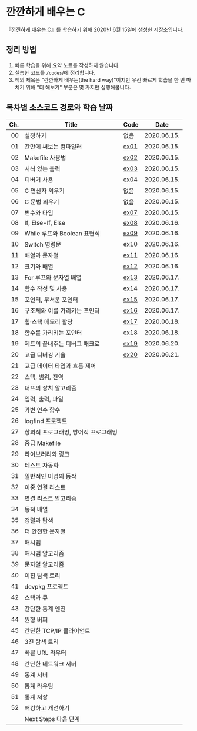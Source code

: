 # 깐깐하게 배우는 C

『[깐깐하게 배우는 C](https://www.aladin.co.kr/shop/wproduct.aspx?ItemId=131931262)』를 학습하기 위해 2020년 6월 15일에 생성한 저장소입니다.

## 정리 방법

1. 빠른 학습을 위해 요약 노트를 작성하지 않습니다.
1. 실습한 코드를 `/codes`/에 정리합니다.
1. 책의 제목은 "깐깐하게 배우는(the hard way)"이지만 우선 빠르게 학습을 한 번 마치기 위해 "더 해보기" 부분은 몇 가지만 실행해봅니다.

## 목차별 소스코드 경로와 학습 날짜

| Ch. | Title                                | Code                  | Date        |
| --: | ------------------------------------ | --------------------- | ----------- |
|  00 | 설정하기                             | 없음                  | 2020.06.15. |
|  01 | 간만에 써보는 컴파일러               | [ex01](./codes/ex01/) | 2020.06.15. |
|  02 | Makefile 사용법                      | [ex02](./codes/ex02/) | 2020.06.15. |
|  03 | 서식 있는 출력                       | [ex03](./codes/ex31/) | 2020.06.15. |
|  04 | 디버거 사용                          | [ex04](./codes/ex04/) | 2020.06.15. |
|  05 | C 연산자 외우기                      | 없음                  | 2020.06.15. |
|  06 | C 문법 외우기                        | 없음                  | 2020.06.15. |
|  07 | 변수와 타입                          | [ex07](./codes/ex07/) | 2020.06.15. |
|  08 | If, Else-If, Else                    | [ex08](./codes/ex08/) | 2020.06.16. |
|  09 | While 루프와 Boolean 표현식          | [ex09](./codes/ex09/) | 2020.06.16. |
|  10 | Switch 명령문                        | [ex10](./codes/ex10/) | 2020.06.16. |
|  11 | 배열과 문자열                        | [ex11](./codes/ex11/) | 2020.06.16. |
|  12 | 크기와 배열                          | [ex12](./codes/ex12/) | 2020.06.16. |
|  13 | For 루프와 문자열 배열               | [ex13](./codes/ex13/) | 2020.06.17. |
|  14 | 함수 작성 및 사용                    | [ex14](./codes/ex14/) | 2020.06.17. |
|  15 | 포인터, 무서운 포인터                | [ex15](./codes/ex15/) | 2020.06.17. |
|  16 | 구조체와 이를 가리키는 포인터        | [ex16](./codes/ex16/) | 2020.06.17. |
|  17 | 힙·스택 메모리 할당                  | [ex17](./codes/ex17/) | 2020.06.18. |
|  18 | 함수를 가리키는 포인터               | [ex18](./codes/ex18/) | 2020.06.18. |
|  19 | 제드의 끝내주는 디버그 매크로        | [ex19](./codes/ex19/) | 2020.06.20. |
|  20 | 고급 디버깅 기술                     | [ex20](./codes/ex20/) | 2020.06.21. |
|  21 | 고급 데이터 타입과 흐름 제어         |                       |             |
|  22 | 스택, 범위, 전역                     |                       |             |
|  23 | 더프의 장치 알고리즘                 |                       |             |
|  24 | 입력, 출력, 파일                     |                       |             |
|  25 | 가변 인수 함수                       |                       |             |
|  26 | logfind 프로젝트                     |                       |             |
|  27 | 창의적 프로그래밍, 방어적 프로그래밍 |                       |             |
|  28 | 중급 Makefile                        |                       |             |
|  29 | 라이브러리와 링크                    |                       |             |
|  30 | 테스트 자동화                        |                       |             |
|  31 | 일반적인 미정의 동작                 |                       |             |
|  32 | 이중 연결 리스트                     |                       |             |
|  33 | 연결 리스트 알고리즘                 |                       |             |
|  34 | 동적 배열                            |                       |             |
|  35 | 정렬과 탐색                          |                       |             |
|  36 | 더 안전한 문자열                     |                       |             |
|  37 | 해시맵                               |                       |             |
|  38 | 해시맵 알고리즘                      |                       |             |
|  39 | 문자열 알고리즘                      |                       |             |
|  40 | 이진 탐색 트리                       |                       |             |
|  41 | devpkg 프로젝트                      |                       |             |
|  42 | 스택과 큐                            |                       |             |
|  43 | 간단한 통계 엔진                     |                       |             |
|  44 | 원형 버퍼                            |                       |             |
|  45 | 간단한 TCP/IP 클라이언트             |                       |             |
|  46 | 3진 탐색 트리                        |                       |             |
|  47 | 빠른 URL 라우터                      |                       |             |
|  48 | 간단한 네트워크 서버                 |                       |             |
|  49 | 통계 서버                            |                       |             |
|  50 | 통계 라우팅                          |                       |             |
|  51 | 통계 저장                            |                       |             |
|  52 | 해킹하고 개선하기                    |                       |             |
|     | Next Steps 다음 단계                 |                       |             |
